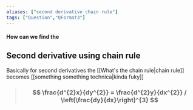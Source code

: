 ```yaml
---
aliases: ["second derivative chain rule"]
tags: ["Question","QFormat3"]
---
```


#### How can we find the
## Second derivative using chain rule
Basically for second derivatives the [[What's the chain rule|chain rule]] becomes [[something something technica|kinda fuky]]
> ### $$ \frac{d^{2}x}{dy^{2}} = \frac{d^{2}y}{dx^{2}} / \left(\frac{dy}{dx}\right)^{3} $$ 
